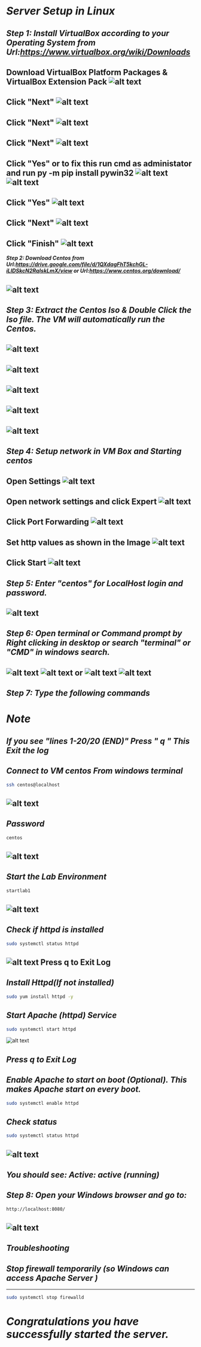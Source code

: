 # ***Server Setup in Linux***

***Step 1: Install VirtualBox according to your Operating System from Url:https://www.virtualbox.org/wiki/Downloads***
---
**Download VirtualBox Platform Packages \& VirtualBox Extension Pack**
![alt text](image.png)
---
**Click "Next"**
![alt text](img/image-3.png)
---
**Click "Next"**
![alt text](img/image-4.png)
---
**Click "Next"**
![alt text](img/image-17.png)
---
**Click "Yes" or to fix this run cmd as administator and run py -m pip install pywin32**
![alt text](img/image-18.png)
![alt text](img/image-31.png)
---
**Click "Yes"**
![alt text](img/image-5.png)
---
**Click "Next"**
![alt text](img/image-6.png)
---
**Click "Finish"**
![alt text](img/image-7.png)
---
***Step 2: Download Centos from Url:https://drive.google.com/file/d/1QXdagFhT5kchGL-iLlDSkcN2RqIskLmX/view or Url:https://www.centos.org/download/***

![alt text](img/image-16.png)
---
***Step 3: Extract the Centos Iso \& Double Click the Iso file. The VM will automatically run the Centos.***
---
![alt text](img/image-1.png)
---
![alt text](img/image-2.png)
---
![alt text](img/image-8.png)
---
![alt text](img/image-24.png)
---
![alt text](img/image-19.png)
---
***Step 4: Setup network in VM Box and Starting centos***
---
**Open Settings**
![alt text](img/image-20.png)
---
**Open network settings and click Expert**
![alt text](img/image-21.png)
---
**Click Port Forwarding**
![alt text](img/image-22.png)
---
**Set http values as shown in the Image**
![alt text](img/image-23.png)
---
**Click Start**
![alt text](img/image-25.png)
---

***Step 5: Enter "centos" for LocalHost login and password.***
---
![alt text](img/image-10.png)
---

***Step 6: Open terminal or Command prompt by Right clicking in desktop or search "terminal" or "CMD" in windows search.***
---
![alt text](img/image-11.png)
![alt text](img/image-12.png)
**or**
![alt text](img/image-32.png)
![alt text](img/image-33.png)
---
***Step 7: Type the following commands***
---


# ***Note***

   ***If you see "lines 1-20/20 (END)" Press " q "***
   ***This Exit the log***
---


***Connect to VM centos From windows terminal***
---
```sh
ssh centos@localhost
```
![alt text](img/image-26.png)
---
***Password*** 
---
```sh
centos
```
![alt text](img/image-27.png)
---
***Start the Lab Environment*** 
---
```sh
startlab1
```
![alt text](img/image-13.png)
---

***Check if httpd is installed***
---
```sh
sudo systemctl status httpd
```
![alt text](img/image-28.png)
**Press q to Exit Log**
---

***Install Httpd(If not installed)***
---
```sh
sudo yum install httpd -y
```


***Start Apache (httpd) Service***
---
```sh
sudo systemctl start httpd
```
![alt text](img/image-29.png)

***Press q to Exit Log***
---

***Enable Apache to start on boot (Optional).***
***This makes Apache start on every boot.***
---
```sh
sudo systemctl enable httpd
```
***Check status***
---
```sh
sudo systemctl status httpd
```
![alt text](img/image-15.png)
---

***You should see:***
***Active: active (running)***
---

***Step 8: Open your Windows browser and go to:***
---
```sh
http://localhost:8080/
```
![alt text](img/image-14.png)
---

***Troubleshooting***
---
## *Stop firewall temporarily (so Windows can access Apache Server )*
---
```sh
sudo systemctl stop firewalld
```

***Congratulations you  have successfully started the server.***
===


